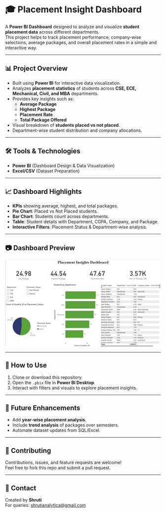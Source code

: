 # 🎓 Placement Insight Dashboard

A **Power BI Dashboard** designed to analyze and visualize **student placement data** across different departments.  
This project helps to track placement performance, company-wise selections, average packages, and overall placement rates in a simple and interactive way.

---

## 📊 Project Overview
- Built using **Power BI** for interactive data visualization.  
- Analyzes **placement statistics** of students across **CSE, ECE, Mechanical, Civil, and MBA** departments.  
- Provides key insights such as:
  - **Average Package**
  - **Highest Package**
  - **Placement Rate**
  - **Total Package Offered**
- Visual breakdown of **students placed vs not placed**.  
- Department-wise student distribution and company allocations.  

---

## 🛠️ Tools & Technologies
- **Power BI** (Dashboard Design & Data Visualization)  
- **Excel/CSV** (Dataset Preparation)  

---

## 📈 Dashboard Highlights
- **KPIs** showing average, highest, and total packages.  
- **Pie Chart**: Placed vs Not Placed students.  
- **Bar Chart**: Students count across departments.  
- **Table**: Student details with Department, CGPA, Company, and Package.  
- **Interactive Filters**: Placement Status & Department-wise analysis.  

---

## 📷 Dashboard Preview
![Placement Dashboard](media/Placement_Insights_Dashboard.jpg)  

---

## 🚀 How to Use
1. Clone or download this repository.  
2. Open the `.pbix` file in **Power BI Desktop**.  
3. Interact with filters and visuals to explore placement insights.  

---

## 📌 Future Enhancements
- Add **year-wise placement analysis**.  
- Include **trend analysis** of packages over semesters.  
- Automate dataset updates from SQL/Excel.  

---

## 🤝 Contributing
Contributions, issues, and feature requests are welcome!  
Feel free to fork this repo and submit a pull request.  

---

## 📧 Contact
Created by **Shruti**  
For queries: shrutianalytica@gmail.com

